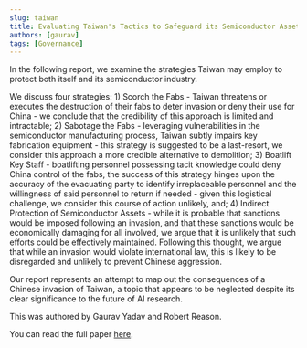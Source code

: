```yaml
---
slug: taiwan
title: Evaluating Taiwan's Tactics to Safeguard its Semiconductor Assets Against a Chinese Invasion	
authors: [gaurav]
tags: [Governance]
---
```


In the following report, we examine the strategies Taiwan may employ to protect both itself and its semiconductor industry. 

We discuss four strategies: 1) Scorch the Fabs - Taiwan threatens or executes the destruction of their fabs to deter invasion or deny their use for China - we conclude that the credibility of this approach is limited and intractable; 2) Sabotage the Fabs - leveraging vulnerabilities in the semiconductor manufacturing process, Taiwan subtly impairs key fabrication equipment - this strategy is suggested to be a last-resort, we consider this approach a more credible alternative to demolition; 3) Boatlift Key Staff - boatlifting personnel possessing tacit knowledge could deny China control of the fabs, the success of this strategy hinges upon the accuracy of the evacuating party to identify irreplaceable personnel and the willingness of said personnel to return if needed - given this logistical challenge, we consider this course of action unlikely, and; 4) Indirect Protection of Semiconductor Assets - while it is probable that sanctions would be imposed following an invasion, and that these sanctions would be economically damaging for all involved, we argue that it is unlikely that such efforts could be effectively maintained. Following this thought, we argue that while an invasion would violate international law, this is likely to be disregarded and unlikely to prevent Chinese aggression. 

Our report represents an attempt to map out the consequences of a Chinese invasion of Taiwan, a topic that appears to be neglected despite its clear significance to the future of AI research.

<!--truncate-->

This was authored by Gaurav Yadav and Robert Reason.

You can read the full paper [here](/docs/taiwan.pdf).
